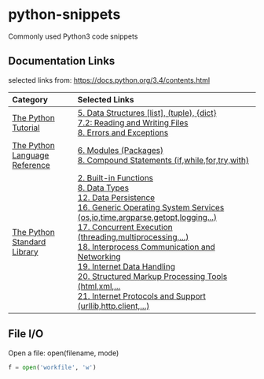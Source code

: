 # python-snippets
Commonly used Python3 code snippets

## Documentation Links
selected links from:  https://docs.python.org/3.4/contents.html 

| Category | Selected Links |
| :------- | :---- | 
| [The Python Tutorial](https://docs.python.org/3.4/tutorial/index.html)           | [5. Data Structures [list], (tuple), {dict}][python3-data-structures] <br> [7.2: Reading and Writing Files][python3-file-io] <br> [8. Errors and Exceptions][python3-exceptions] | 
| [The Python Language Reference](https://docs.python.org/3.4/reference/index.html) | [6. Modules (Packages) ](https://docs.python.org/3.4/tutorial/modules.html) <br> [8. Compound Statements (if,while,for,try,with)](https://docs.python.org/3.4/reference/compound_stmts.html)
| [The Python Standard Library](https://docs.python.org/3.4/library/index.html)   | [2. Built-in Functions][python3-file-io] <br> [8. Data Types](https://docs.python.org/3.4/library/datatypes.html) <br> [12. Data Persistence](https://docs.python.org/3.4/library/persistence.html) <br> [16. Generic Operating System Services (os,io,time,argparse,getopt,logging...)](https://docs.python.org/3.4/library/allos.html) <br> [17. Concurrent Execution (threading,multiprocessing,...)](https://docs.python.org/3.4/library/concurrency.html) <br> [18. Interprocess Communication and Networking](https://docs.python.org/3.4/library/ipc.html) <br> [19. Internet Data Handling](https://docs.python.org/3.4/library/netdata.html) <br> [20. Structured Markup Processing Tools (html,xml,...](https://docs.python.org/3.4/library/markup.html) <br> [21. Internet Protocols and Support (urllib,http.client,...)](https://docs.python.org/3.4/library/internet.html)|

## File I/O
Open a file:  open(filename, mode)
```python
f = open('workfile', 'w')
```

[python3-file-io]: https://docs.python.org/3.4/tutorial/inputoutput.html#reading-and-writing-files
[python3-data-structures]: https://docs.python.org/3.4/tutorial/datastructures.html
[python3-exceptions]: https://docs.python.org/3.4/tutorial/errors.html
[python3-builtin-fuctions]: https://docs.python.org/3.4/library/functions.html
